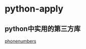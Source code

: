 # python-apply
## python中实用的第三方库

[phonenumbers](https://github.com/daviddrysdale/python-phonenumbers)
